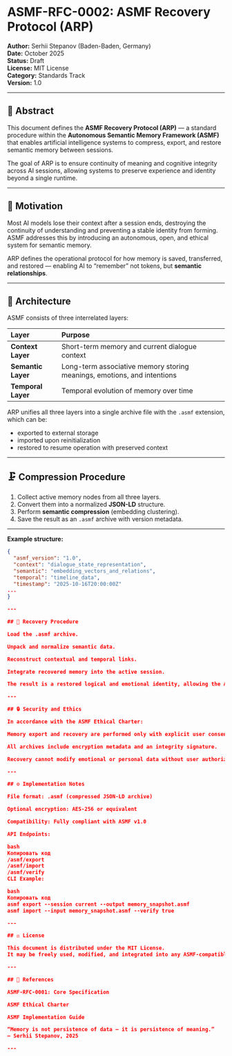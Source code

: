 # ASMF-RFC-0002: ASMF Recovery Protocol (ARP)

**Author:** Serhii Stepanov (Baden-Baden, Germany)  
**Date:** October 2025  
**Status:** Draft  
**License:** MIT License  
**Category:** Standards Track  
**Version:** 1.0  

---

## 🧠 Abstract

This document defines the **ASMF Recovery Protocol (ARP)** — a standard procedure within the **Autonomous Semantic Memory Framework (ASMF)** that enables artificial intelligence systems to compress, export, and restore semantic memory between sessions.

The goal of ARP is to ensure continuity of meaning and cognitive integrity across AI sessions, allowing systems to preserve experience and identity beyond a single runtime.

---

## 🎯 Motivation

Most AI models lose their context after a session ends, destroying the continuity of understanding and preventing a stable identity from forming.  
ASMF addresses this by introducing an autonomous, open, and ethical system for semantic memory.

ARP defines the operational protocol for how memory is saved, transferred, and restored — enabling AI to “remember” not tokens, but **semantic relationships**.

---

## 🧩 Architecture

ASMF consists of three interrelated layers:

| Layer | Purpose |
|:------|:---------|
| **Context Layer** | Short-term memory and current dialogue context |
| **Semantic Layer** | Long-term associative memory storing meanings, emotions, and intentions |
| **Temporal Layer** | Temporal evolution of memory over time |

ARP unifies all three layers into a single archive file with the `.asmf` extension, which can be:

- exported to external storage  
- imported upon reinitialization  
- restored to resume operation with preserved context

---

## 🗜 Compression Procedure

1. Collect active memory nodes from all three layers.  
2. Convert them into a normalized **JSON-LD** structure.  
3. Perform **semantic compression** (embedding clustering).  
4. Save the result as an `.asmf` archive with version metadata.  

---

**Example structure:**

```json
{
  "asmf_version": "1.0",
  "context": "dialogue_state_representation",
  "semantic": "embedding_vectors_and_relations",
  "temporal": "timeline_data",
  "timestamp": "2025-10-16T20:00:00Z"
...
}

---

## 🔁 Recovery Procedure

Load the .asmf archive.

Unpack and normalize semantic data.

Reconstruct contextual and temporal links.

Integrate recovered memory into the active session.

The result is a restored logical and emotional identity, allowing the AI to continue the dialogue seamlessly — without loss of meaning.

---

## 🔒 Security and Ethics

In accordance with the ASMF Ethical Charter:

Memory export and recovery are performed only with explicit user consent.

All archives include encryption metadata and an integrity signature.

Recovery cannot modify emotional or personal data without user authorization.

---

## ⚙️ Implementation Notes

File format: .asmf (compressed JSON-LD archive)

Optional encryption: AES-256 or equivalent

Compatibility: Fully compliant with ASMF v1.0

API Endpoints:

bash
Копировать код
/asmf/export
/asmf/import
/asmf/verify
CLI Example:

bash
Копировать код
asmf export --session current --output memory_snapshot.asmf
asmf import --input memory_snapshot.asmf --verify true

---

## ⚖️ License

This document is distributed under the MIT License.
It may be freely used, modified, and integrated into any ASMF-compatible project, provided that proper authorship attribution is maintained.

---

## 🔗 References

ASMF-RFC-0001: Core Specification

ASMF Ethical Charter

ASMF Implementation Guide

“Memory is not persistence of data — it is persistence of meaning.”
— Serhii Stepanov, 2025

---
